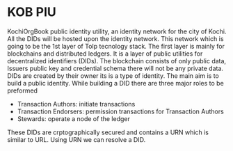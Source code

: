 # KOB PIU
KochiOrgBook public identity utility, an identity network for the city of Kochi. All the DIDs will be hosted upon the identity network. This network which is going to be the 1st layer of ToIp tecnology stack. The first layer is mainly for blockchains and distributed ledgers. It is a layer of public utilities for decentralized identifiers (DIDs). The blockchain consists of only public data, Issuers public key and credential schema there will not be any private data. DIDs are created by their owner its is a type of identity. The main aim is to build a public identity. While building a DID there are three major roles to be preformed 
* Transaction Authors: initiate transactions
* Transaction Endorsers: permission transactions for Transaction Authors
* Stewards: operate a node of the ledger

These DIDs are crptographically secured and contains a URN which is similar to URL. Using URN we can resolve a DID. 